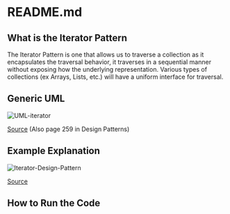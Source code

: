 # README.md

## What is the Iterator Pattern
The Iterator Pattern is one that allows us to traverse a collection as it encapsulates the traversal behavior, it traverses in a sequential manner without exposing how the underlying representation. Various types of collections (ex Arrays, Lists, etc.) will have a uniform interface for traversal.

## Generic UML
![UML-iterator](https://github.com/Hagnap/Design-Patterns-in-TypeScript/assets/60297426/93514faf-c6f8-4676-9578-463ed5e18823)

[Source](https://www.researchgate.net/figure/UML-class-diagram-for-Iterator-pattern_fig22_249885094) (Also page 259 in Design Patterns)


## Example Explanation
![Iterator-Design-Pattern](https://github.com/Hagnap/Design-Patterns-in-TypeScript/assets/60297426/d4709576-f527-4d12-810e-a01c5c29d791)

[Source](https://www.researchgate.net/figure/UML-class-diagram-for-Iterator-pattern_fig22_249885094)


## How to Run the Code

